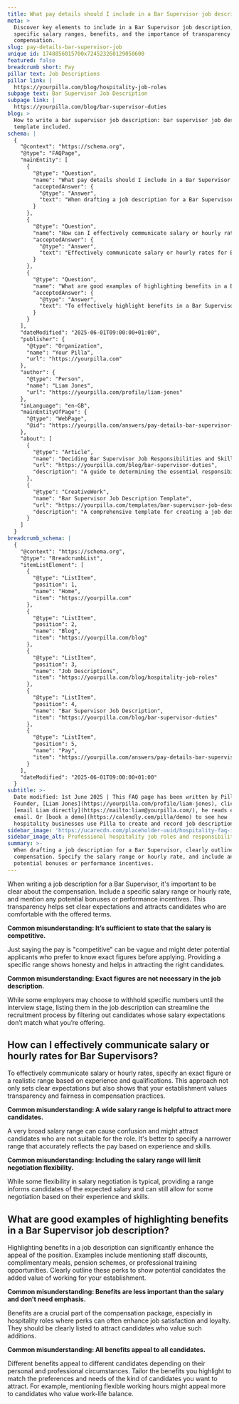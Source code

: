 ```yaml
---
title: What pay details should I include in a Bar Supervisor job description?
meta: >
  Discover key elements to include in a Bar Supervisor job description, such as
  specific salary ranges, benefits, and the importance of transparency in
  compensation.
slug: pay-details-bar-supervisor-job
unique id: 1748856015700x724523260129050600
featured: false
breadcrumb short: Pay
pillar text: Job Descriptions
pillar link: |
  https://yourpilla.com/blog/hospitality-job-roles
subpage text: Bar Supervisor Job Description
subpage link: |
  https://yourpilla.com/blog/bar-supervisor-duties
blog: >
  How to write a bar supervisor job description: bar supervisor job description
  template included.
schema: |
  {
    "@context": "https://schema.org",
    "@type": "FAQPage",
    "mainEntity": [
      {
        "@type": "Question",
        "name": "What pay details should I include in a Bar Supervisor job description?",
        "acceptedAnswer": {
          "@type": "Answer",
          "text": "When drafting a job description for a Bar Supervisor, clearly outline the compensation. Specify the salary range or hourly rate, and include any potential bonuses or performance incentives. Providing a specific range rather than describing the pay as 'competitive' ensures transparency, sets clear expectations, and attracts candidates suitable for the offered terms."
        }
      },
      {
        "@type": "Question",
        "name": "How can I effectively communicate salary or hourly rates for Bar Supervisors?",
        "acceptedAnswer": {
          "@type": "Answer",
          "text": "Effectively communicate salary or hourly rates for Bar Supervisors by specifying an exact figure or a realistic salary range based on experience and qualifications. This clarity shows your establishment's commitment to transparency and fairness in compensation practices and sets clear expectations for potential candidates."
        }
      },
      {
        "@type": "Question",
        "name": "What are good examples of highlighting benefits in a Bar Supervisor job description?",
        "acceptedAnswer": {
          "@type": "Answer",
          "text": "To effectively highlight benefits in a Bar Supervisor job description, mention specific perks such as staff discounts, complimentary meals, pension schemes, or professional training opportunities. Clearly outlining these benefits demonstrates the additional value of working for your establishment and attracts candidates who value these perks."
        }
      }
    ],
    "dateModified": "2025-06-01T09:00:00+01:00",
    "publisher": {
      "@type": "Organization",
      "name": "Your Pilla",
      "url": "https://yourpilla.com"
    },
    "author": {
      "@type": "Person",
      "name": "Liam Jones",
      "url": "https://yourpilla.com/profile/liam-jones"
    },
    "inLanguage": "en-GB",
    "mainEntityOfPage": {
      "@type": "WebPage",
      "@id": "https://yourpilla.com/answers/pay-details-bar-supervisor-job"
    },
    "about": [
      {
        "@type": "Article",
        "name": "Deciding Bar Supervisor Job Responsibilities and Skills",
        "url": "https://yourpilla.com/blog/bar-supervisor-duties",
        "description": "A guide to determining the essential responsibilities and skills required for a Bar Supervisor position to ensure effective job performance."
      },
      {
        "@type": "CreativeWork",
        "name": "Bar Supervisor Job Description Template",
        "url": "https://yourpilla.com/templates/bar-supervisor-job-description",
        "description": "A comprehensive template for creating a job description for a Bar Supervisor, including required qualifications, responsibilities, and benefits."
      }
    ]
  }
breadcrumb_schema: |
  {
    "@context": "https://schema.org",
    "@type": "BreadcrumbList",
    "itemListElement": [
      {
        "@type": "ListItem",
        "position": 1,
        "name": "Home",
        "item": "https://yourpilla.com"
      },
      {
        "@type": "ListItem",
        "position": 2,
        "name": "Blog",
        "item": "https://yourpilla.com/blog"
      },
      {
        "@type": "ListItem",
        "position": 3,
        "name": "Job Descriptions",
        "item": "https://yourpilla.com/blog/hospitality-job-roles"
      },
      {
        "@type": "ListItem",
        "position": 4,
        "name": "Bar Supervisor Job Description",
        "item": "https://yourpilla.com/blog/bar-supervisor-duties"
      },
      {
        "@type": "ListItem",
        "position": 5,
        "name": "Pay",
        "item": "https://yourpilla.com/answers/pay-details-bar-supervisor-job"
      }
    ],
    "dateModified": "2025-06-01T09:00:00+01:00"
  }
subtitle: >-
  Date modified: 1st June 2025 | This FAQ page has been written by Pilla
  Founder, [Liam Jones](https://yourpilla.com/profile/liam-jones), click to
  [email Liam directly](https://mailto:liam@yourpilla.com/), he reads every
  email. Or [book a demo](https://calendly.com/pilla/demo) to see how
  hospitality businesses use Pilla to create and record job descriptions.
sidebar_image: 'https://ucarecdn.com/placeholder-uuid/hospitality-faq-image.jpg'
sidebar_image_alt: Professional hospitality job roles and responsibilities
summary: >-
  When drafting a job description for a Bar Supervisor, clearly outline the
  compensation. Specify the salary range or hourly rate, and include any
  potential bonuses or performance incentives.
---
```

When writing a job description for a Bar Supervisor, it's important to be clear about the compensation. Include a specific salary range or hourly rate, and mention any potential bonuses or performance incentives. This transparency helps set clear expectations and attracts candidates who are comfortable with the offered terms.

**Common misunderstanding: It’s sufficient to state that the salary is competitive.**

Just saying the pay is "competitive" can be vague and might deter potential applicants who prefer to know exact figures before applying. Providing a specific range shows honesty and helps in attracting the right candidates.

**Common misunderstanding: Exact figures are not necessary in the job description.**

While some employers may choose to withhold specific numbers until the interview stage, listing them in the job description can streamline the recruitment process by filtering out candidates whose salary expectations don’t match what you’re offering.

## How can I effectively communicate salary or hourly rates for Bar Supervisors?

To effectively communicate salary or hourly rates, specify an exact figure or a realistic range based on experience and qualifications. This approach not only sets clear expectations but also shows that your establishment values transparency and fairness in compensation practices.

**Common misunderstanding: A wide salary range is helpful to attract more candidates.**

A very broad salary range can cause confusion and might attract candidates who are not suitable for the role. It's better to specify a narrower range that accurately reflects the pay based on experience and skills.

**Common misunderstanding: Including the salary range will limit negotiation flexibility.**

While some flexibility in salary negotiation is typical, providing a range informs candidates of the expected salary and can still allow for some negotiation based on their experience and skills.

## What are good examples of highlighting benefits in a Bar Supervisor job description?

Highlighting benefits in a job description can significantly enhance the appeal of the position. Examples include mentioning staff discounts, complimentary meals, pension schemes, or professional training opportunities. Clearly outline these perks to show potential candidates the added value of working for your establishment.

**Common misunderstanding: Benefits are less important than the salary and don’t need emphasis.**

Benefits are a crucial part of the compensation package, especially in hospitality roles where perks can often enhance job satisfaction and loyalty. They should be clearly listed to attract candidates who value such additions.

**Common misunderstanding: All benefits appeal to all candidates.**

Different benefits appeal to different candidates depending on their personal and professional circumstances. Tailor the benefits you highlight to match the preferences and needs of the kind of candidates you want to attract. For example, mentioning flexible working hours might appeal more to candidates who value work-life balance.
